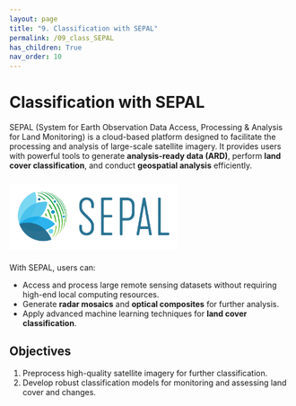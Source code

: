 ```yaml
---
layout: page
title: "9. Classification with SEPAL"
permalink: /09_class_SEPAL
has_children: True
nav_order: 10
---
```


# Classification with SEPAL

SEPAL (System for Earth Observation Data Access, Processing & Analysis for Land Monitoring) is a cloud-based platform designed to facilitate the processing and analysis of large-scale satellite imagery. It provides users with powerful tools to generate **analysis-ready data (ARD)**, perform **land cover classification**, and conduct **geospatial analysis** efficiently.

<img align="center" src="./images/sepal/sepal_logo.png" vspace="10" width="300">

With SEPAL, users can:
- Access and process large remote sensing datasets without requiring high-end local computing resources.
- Generate **radar mosaics** and **optical composites** for further analysis.
- Apply advanced machine learning techniques for **land cover classification**.


## Objectives

1. Preprocess high-quality satellite imagery for further classification.
2. Develop robust classification models for monitoring and assessing land cover and changes.

